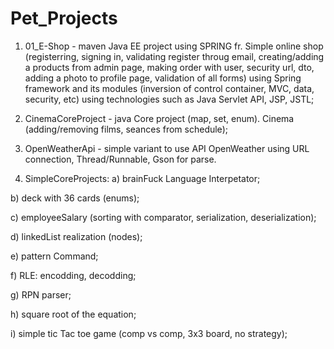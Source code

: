 # Pet_Projects

1) 01_E-Shop - maven Java EE project using SPRING fr. 
Simple online shop (registerring, signing in, validating register throug email, creating/adding a products from admin page,
making order with user, security url, dto, adding a photo to profile page, validation of all forms)
using Spring framework and its modules (inversion of control container, MVC, data, security, etc)
using technologies such as Java Servlet API, JSP, JSTL; 

2) CinemaCoreProject - java Core project (map, set, enum). Cinema (adding/removing films, seances from schedule);

3) OpenWeatherApi - simple variant to use API OpenWeather using URL connection, Thread/Runnable, Gson for parse.

4) SimpleCoreProjects:
 a) brainFuck Language Interpetator; 
 
 b) deck with 36 cards (enums);
 
 c) employeeSalary (sorting with comparator, serialization, deserialization);
 
 d) linkedList realization (nodes);
 
 e) pattern Command;
 
 f) RLE: encodding, decodding;
 
 g) RPN parser;
 
 h) square root of the equation;
 
 i) simple tic Tac toe game (comp vs comp, 3x3 board, no strategy); 

